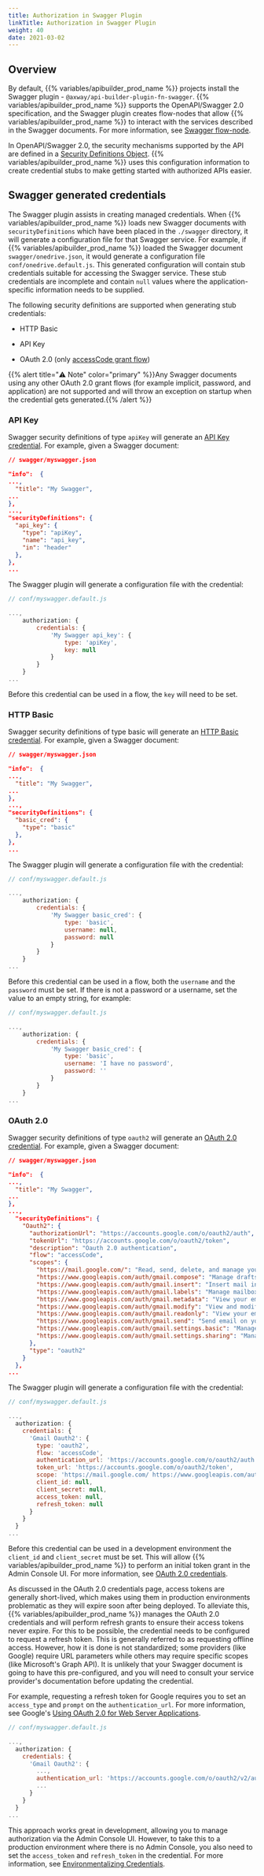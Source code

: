 ```yaml
---
title: Authorization in Swagger Plugin
linkTitle: Authorization in Swagger Plugin
weight: 40
date: 2021-03-02
---
```


## Overview

By default, {{% variables/apibuilder_prod_name %}} projects install the Swagger plugin - `@axway/api-builder-plugin-fn-swagger`. {{% variables/apibuilder_prod_name %}} supports the OpenAPI/Swagger 2.0 specification, and the Swagger plugin creates flow-nodes that allow {{% variables/apibuilder_prod_name %}} to interact with the services described in the Swagger documents. For more information, see [Swagger flow-node](/docs/developer_guide/flows/flow-nodes/swagger_flow-node/).

In OpenAPI/Swagger 2.0, the security mechanisms supported by the API are defined in a [Security Definitions Object](https://github.com/OAI/OpenAPI-Specification/blob/master/versions/2.0.md#security-definitions-object). {{% variables/apibuilder_prod_name %}} uses this configuration information to create credential stubs to make getting started with authorized APIs easier.

## Swagger generated credentials

The Swagger plugin assists in creating managed credentials. When {{% variables/apibuilder_prod_name %}} loads new Swagger documents with `securityDefinitions` which have been placed in the `./swagger` directory, it will generate a configuration file for that Swagger service. For example, if {{% variables/apibuilder_prod_name %}} loaded the Swagger document `swagger/onedrive.json`, it would generate a configuration file `conf/onedrive.default.js`. This generated configuration will contain stub credentials suitable for accessing the Swagger service. These stub credentials are incomplete and contain `null` values where the application-specific information needs to be supplied.

The following security definitions are supported when generating stub credentials:

* HTTP Basic

* API Key

* OAuth 2.0 (only [accessCode grant flow](https://github.com/OAI/OpenAPI-Specification/blob/master/versions/2.0.md#security-scheme-object))

{{% alert title="⚠️ Note" color="primary" %}}Any Swagger documents using any other OAuth 2.0 grant flows (for example implicit, password, and application) are not supported and will throw an exception on startup when the credential gets generated.{{% /alert %}}

### API Key

Swagger security definitions of type `apiKey` will generate an [API Key credential](/docs/developer_guide/credentials/configuring_credentials/api_key_credentials/). For example, given a Swagger document:

```json
// swagger/myswagger.json

"info":  {
...,
  "title": "My Swagger",
...
},
...,
"securityDefinitions": {
  "api_key": {
    "type": "apiKey",
    "name": "api_key",
    "in": "header"
  },
},
...
```

The Swagger plugin will generate a configuration file with the credential:

```javascript
// conf/myswagger.default.js

...,
    authorization: {
        credentials: {
            'My Swagger api_key': {
                type: 'apiKey',
                key: null
            }
        }
    }
...
```

Before this credential can be used in a flow, the `key` will need to be set.

### HTTP Basic

Swagger security definitions of type basic will generate an [HTTP Basic credential](/docs/developer_guide/credentials/configuring_credentials/http_basic_credentials/). For example, given a Swagger document:

```json
// swagger/myswagger.json

"info":  {
...,
  "title": "My Swagger",
...
},
...,
"securityDefinitions": {
  "basic_cred": {
    "type": "basic"
  },
},
...
```

The Swagger plugin will generate a configuration file with the credential:

```javascript
// conf/myswagger.default.js

...,
    authorization: {
        credentials: {
            'My Swagger basic_cred': {
                type: 'basic',
                username: null,
                password: null
            }
        }
    }
...
```

Before this credential can be used in a flow, both the `username` and the `password` must be set. If there is not a password or a username, set the value to an empty string, for example:

```javascript
// conf/myswagger.default.js

...,
    authorization: {
        credentials: {
            'My Swagger basic_cred': {
                type: 'basic',
                username: 'I have no password',
                password: ''
            }
        }
    }
...
```

### OAuth 2.0

Swagger security definitions of type `oauth2` will generate an [OAuth 2.0 credential](/docs/developer_guide/credentials/configuring_credentials/oauth_2.0_credentials/). For example, given a Swagger document:

```json
// swagger/myswagger.json

"info":  {
...,
  "title": "My Swagger",
...
},
...,
  "securityDefinitions": {
    "Oauth2": {
      "authorizationUrl": "https://accounts.google.com/o/oauth2/auth",
      "tokenUrl": "https://accounts.google.com/o/oauth2/token",
      "description": "Oauth 2.0 authentication",
      "flow": "accessCode",
      "scopes": {
        "https://mail.google.com/": "Read, send, delete, and manage your email",
        "https://www.googleapis.com/auth/gmail.compose": "Manage drafts and send emails",
        "https://www.googleapis.com/auth/gmail.insert": "Insert mail into your mailbox",
        "https://www.googleapis.com/auth/gmail.labels": "Manage mailbox labels",
        "https://www.googleapis.com/auth/gmail.metadata": "View your email message metadata such as labels and headers, but not the email body",
        "https://www.googleapis.com/auth/gmail.modify": "View and modify but not delete your email",
        "https://www.googleapis.com/auth/gmail.readonly": "View your email messages and settings",
        "https://www.googleapis.com/auth/gmail.send": "Send email on your behalf",
        "https://www.googleapis.com/auth/gmail.settings.basic": "Manage your basic mail settings",
        "https://www.googleapis.com/auth/gmail.settings.sharing": "Manage your sensitive mail settings, including who can manage your mail"
      },
      "type": "oauth2"
    }
  },
...
```

The Swagger plugin will generate a configuration file with the credential:

```javascript
// conf/myswagger.default.js

...,
  authorization: {
    credentials: {
      'Gmail Oauth2': {
        type: 'oauth2',
        flow: 'accessCode',
        authentication_url: 'https://accounts.google.com/o/oauth2/auth',
        token_url: 'https://accounts.google.com/o/oauth2/token',
        scope: 'https://mail.google.com/ https://www.googleapis.com/auth/gmail.compose https://www.googleapis.com/auth/gmail.insert https://www.googleapis.com/auth/gmail.labels https://www.googleapis.com/auth/gmail.modify https://www.googleapis.com/auth/gmail.readonly https://www.googleapis.com/auth/gmail.send https://www.googleapis.com/auth/gmail.settings.basic https://www.googleapis.com/auth/gmail.settings.sharing',
        client_id: null,
        client_secret: null,
        access_token: null,
        refresh_token: null
      }
    }
  }
...
```

Before this credential can be used in a development environment the `client_id` and `client_secret` must be set. This will allow {{% variables/apibuilder_prod_name %}} to perform an initial token grant in the Admin Console UI. For more information, see [OAuth 2.0 credentials](/docs/developer_guide/credentials/configuring_credentials/oauth_2.0_credentials/).

As discussed in the OAuth 2.0 credentials page, access tokens are generally short-lived, which makes using them in production environments problematic as they will expire soon after being deployed. To alleviate this, {{% variables/apibuilder_prod_name %}} manages the OAuth 2.0 credentials and will perform refresh grants to ensure their access tokens never expire. For this to be possible, the credential needs to be configured to request a refresh token. This is generally referred to as requesting offline access. However, how it is done is not standardized; some providers (like Google) require URL parameters while others may require specific scopes (like Microsoft's Graph API). It is unlikely that your Swagger document is going to have this pre-configured, and you will need to consult your service provider's documentation before updating the credential.

For example, requesting a refresh token for Google requires you to set an `access_type` and `prompt` on the `authentication_url`. For more information, see Google's [Using OAuth 2.0 for Web Server Applications](https://developers.google.com/identity/protocols/OAuth2WebServer).

```javascript
// conf/myswagger.default.js

...,
  authorization: {
    credentials: {
      'Gmail Oauth2': {
        ...,
        authentication_url: 'https://accounts.google.com/o/oauth2/v2/auth?access_type=offline&prompt=consent',
        ...
      }
    }
  }
...
```

This approach works great in development, allowing you to manage authorization via the Admin Console UI. However, to take this to a production environment where there is no Admin Console, you also need to set the `access_token` and `refresh_token` in the credential. For more information, see [Environmentalizing Credentials](/docs/developer_guide/credentials/environmentalizing_credentials/).
